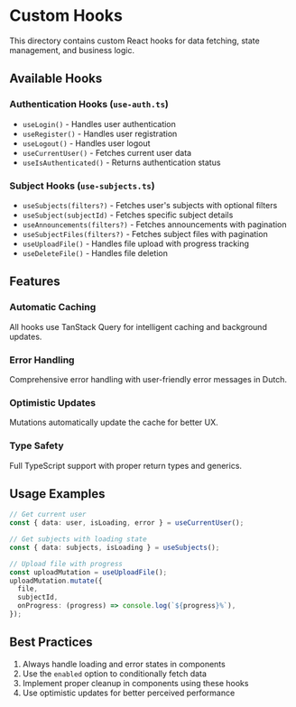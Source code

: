 # Custom Hooks

This directory contains custom React hooks for data fetching, state management, and business logic.

## Available Hooks

### Authentication Hooks (`use-auth.ts`)

- `useLogin()` - Handles user authentication
- `useRegister()` - Handles user registration
- `useLogout()` - Handles user logout
- `useCurrentUser()` - Fetches current user data
- `useIsAuthenticated()` - Returns authentication status

### Subject Hooks (`use-subjects.ts`)

- `useSubjects(filters?)` - Fetches user's subjects with optional filters
- `useSubject(subjectId)` - Fetches specific subject details
- `useAnnouncements(filters?)` - Fetches announcements with pagination
- `useSubjectFiles(filters?)` - Fetches subject files with pagination
- `useUploadFile()` - Handles file upload with progress tracking
- `useDeleteFile()` - Handles file deletion

## Features

### Automatic Caching

All hooks use TanStack Query for intelligent caching and background updates.

### Error Handling

Comprehensive error handling with user-friendly error messages in Dutch.

### Optimistic Updates

Mutations automatically update the cache for better UX.

### Type Safety

Full TypeScript support with proper return types and generics.

## Usage Examples

```typescript
// Get current user
const { data: user, isLoading, error } = useCurrentUser();

// Get subjects with loading state
const { data: subjects, isLoading } = useSubjects();

// Upload file with progress
const uploadMutation = useUploadFile();
uploadMutation.mutate({
  file,
  subjectId,
  onProgress: (progress) => console.log(`${progress}%`),
});
```

## Best Practices

1. Always handle loading and error states in components
2. Use the `enabled` option to conditionally fetch data
3. Implement proper cleanup in components using these hooks
4. Use optimistic updates for better perceived performance
